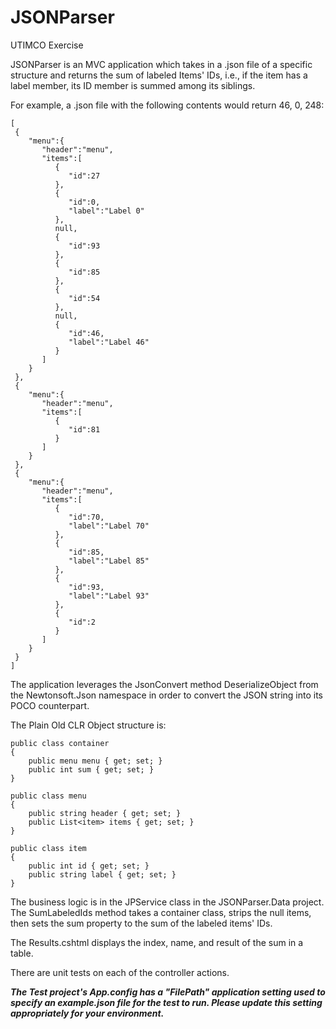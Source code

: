 # JSONParser
UTIMCO Exercise

JSONParser is an MVC application which takes in a .json file of a specific structure and returns the sum of labeled Items' IDs, i.e., if the item has a label member, its ID member is summed among its siblings.

For example, a .json file with the following contents would return 46, 0, 248:

	[
	 {
		"menu":{
		   "header":"menu",
		   "items":[
			  {
				 "id":27
			  },
			  {
				 "id":0,
				 "label":"Label 0"
			  },
			  null,
			  {
				 "id":93
			  },
			  {
				 "id":85
			  },
			  {
				 "id":54
			  },
			  null,
			  {
				 "id":46,
				 "label":"Label 46"
			  }
		   ]
		}
	 },
	 {
		"menu":{
		   "header":"menu",
		   "items":[
			  {
				 "id":81
			  }
		   ]
		}
	 },
	 {
		"menu":{
		   "header":"menu",
		   "items":[
			  {
				 "id":70,
				 "label":"Label 70"
			  },
			  {
				 "id":85,
				 "label":"Label 85"
			  },
			  {
				 "id":93,
				 "label":"Label 93"
			  },
			  {
				 "id":2
			  }
		   ]
		}
	 }
	]

The application leverages the JsonConvert method DeserializeObject from the Newtonsoft.Json namespace in order to convert the JSON string into its POCO counterpart.

The Plain Old CLR Object structure is:

	public class container
	{
		public menu menu { get; set; }
		public int sum { get; set; }
	}

	public class menu
	{
		public string header { get; set; }
		public List<item> items { get; set; }
	}

	public class item
	{
		public int id { get; set; }
		public string label { get; set; }
	}

The business logic is in the JPService class in the JSONParser.Data project. The SumLabeledIds method takes a container class, strips the null items, then sets the sum property to the sum of the labeled items' IDs.

The Results.cshtml displays the index, name, and result of the sum in a table.

There are unit tests on each of the controller actions. 

***The Test project's App.config has a "FilePath" application setting used to specify an example.json file for the test to run. Please update this setting appropriately for your environment.***

